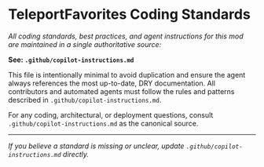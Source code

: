 # TeleportFavorites Coding Standards

_All coding standards, best practices, and agent instructions for this mod are maintained in a single authoritative source:_

**See: `.github/copilot-instructions.md`**

This file is intentionally minimal to avoid duplication and ensure the agent always references the most up-to-date, DRY documentation. All contributors and automated agents must follow the rules and patterns described in `.github/copilot-instructions.md`.

For any coding, architectural, or deployment questions, consult `.github/copilot-instructions.md` as the canonical source.

---

*If you believe a standard is missing or unclear, update `.github/copilot-instructions.md` directly.*
